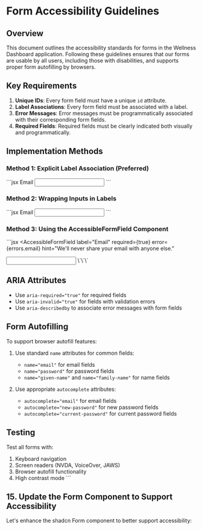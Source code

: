 # Form Accessibility Guidelines

## Overview

This document outlines the accessibility standards for forms in the Wellness Dashboard application. Following these guidelines ensures that our forms are usable by all users, including those with disabilities, and supports proper form autofilling by browsers.

## Key Requirements

1. **Unique IDs**: Every form field must have a unique `id` attribute.
2. **Label Associations**: Every form field must be associated with a label.
3. **Error Messages**: Error messages must be programmatically associated with their corresponding form fields.
4. **Required Fields**: Required fields must be clearly indicated both visually and programmatically.

## Implementation Methods

### Method 1: Explicit Label Association (Preferred)

\`\`\`jsx
<Label htmlFor="email">Email</Label>
<Input id="email" name="email" type="email" />
\`\`\`

### Method 2: Wrapping Inputs in Labels

\`\`\`jsx
<Label>
  Email
  <Input name="email" type="email" />
</Label>
\`\`\`

### Method 3: Using the AccessibleFormField Component

\`\`\`jsx
<AccessibleFormField 
  label="Email" 
  required={true}
  error={errors.email}
  hint="We'll never share your email with anyone else."
>
  <Input name="email" type="email" />
</AccessibleFormField>
\`\`\`

## ARIA Attributes

- Use `aria-required="true"` for required fields
- Use `aria-invalid="true"` for fields with validation errors
- Use `aria-describedby` to associate error messages with form fields

## Form Autofilling

To support browser autofill features:

1. Use standard `name` attributes for common fields:
   - `name="email"` for email fields
   - `name="password"` for password fields
   - `name="given-name"` and `name="family-name"` for name fields

2. Use appropriate `autocomplete` attributes:
   - `autocomplete="email"` for email fields
   - `autocomplete="new-password"` for new password fields
   - `autocomplete="current-password"` for current password fields

## Testing

Test all forms with:
1. Keyboard navigation
2. Screen readers (NVDA, VoiceOver, JAWS)
3. Browser autofill functionality
4. High contrast mode
\`\`\`

## 15. Update the Form Component to Support Accessibility

Let's enhance the shadcn Form component to better support accessibility:
